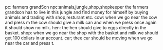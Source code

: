 pc: farmers grandSon
npc:animals,jungle,shop,shopkeeper
the farmers grandson has to live in this jungle and find money for himself by buying animals and trading with shop,resturant etc.
cow: when we go near the cow and press m the cow should give a milk can and when we press once again it should show no milk.
hen: the hen should give to eggs directly in the basket.
shop: when we go near the shop with the basket and milk we should get 100 dollars in ur account.
car; thee car should be moving when we go near the car and press t.
